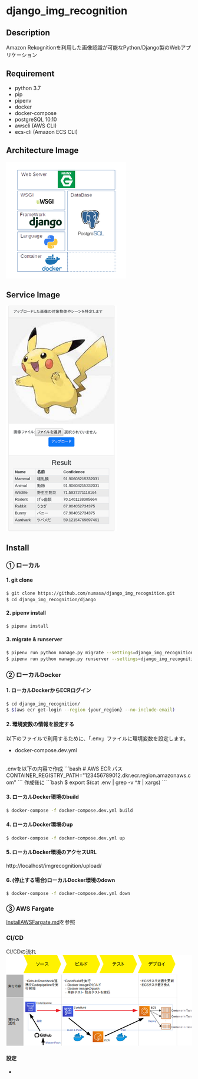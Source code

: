 # django_img_recognition

## Description
Amazon Rekognitionを利用した画像認識が可能なPython/Django製のWebアプリケーション

## Requirement
* python 3.7
* pip
* pipenv
* docker
* docker-compose
* postgreSQL 10.10
* awscli (AWS CLI)
* ecs-cli (Amazon ECS CLI)

## Architecture Image
![arch.png](/arch.png)

## Service Image
<img src="image.png" alt="Service Image" width="300">

## Install
### ① ローカル
#### 1. git clone
```bash
$ git clone https://github.com/numasa/django_img_recognition.git
$ cd django_img_recognition/django
```
#### 2. pipenv install
```bash
$ pipenv install
```
#### 3. migrate & runserver
```bash
$ pipenv run python manage.py migrate --settings=django_img_recognition.settings.local
$ pipenv run python manage.py runserver --settings=django_img_recognition.settings.local
```
### ② ローカルDocker
#### 1. ローカルDockerからECRログイン
```bash
$ cd django_img_recognition/
$ $(aws ecr get-login --region {your_region} --no-include-email)
```
#### 2. 環境変数の情報を設定する
以下のファイルで利用するために、「.env」ファイルに環境変数を設定します。
* docker-compose.dev.yml
</br>
.envを以下の内容で作成
```bash
# AWS ECR パス
CONTAINER_REGISTRY_PATH="123456789012.dkr.ecr.region.amazonaws.com"
```
作成後に
```bash
$ export $(cat .env | grep -v ^# | xargs)
```

#### 3. ローカルDocker環境のbuild
```bash
$ docker-compose -f docker-compose.dev.yml build
```
#### 4. ローカルDocker環境のup
```bash
$ docker-compose -f docker-compose.dev.yml up
```
#### 5. ローカルDocker環境のアクセスURL
http://localhost/imgrecognition/upload/

#### 6. (停止する場合)ローカルDocker環境のdown
```bash
$ docker-compose -f docker-compose.dev.yml down
```

### ③ AWS Fargate
[InstallAWSFargate.md](/InstallAWSFargate.md)を参照

### CI/CD
CI/CDの流れ
![CI/CD](/CICD.png)
#### 設定
* 